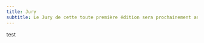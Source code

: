 ```yaml
---
title: Jury
subtitle: Le Jury de cette toute première édition sera prochainement annoncé ...
---
```


test